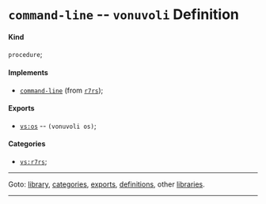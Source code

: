 

<a id='definition__vonuvoli__command-line'></a>

# `command-line` -- `vonuvoli` Definition


<a id='definition__vonuvoli__command-line__kind'></a>

#### Kind

`procedure`;


<a id='definition__vonuvoli__command-line__implements'></a>

#### Implements

 * [`command-line`](../../r7rs/definitions/command-line.md#definition__r7rs__command-line) (from [`r7rs`](../../r7rs/_index.md#library__r7rs));


<a id='definition__vonuvoli__command-line__exports'></a>

#### Exports

 * [`vs:os`](../../vonuvoli/exports/vs_3a_os.md#export__vonuvoli__vs_3a_os) -- `(vonuvoli os)`;


<a id='definition__vonuvoli__command-line__categories'></a>

#### Categories

 * [`vs:r7rs`](../../vonuvoli/categories/vs_3a_r7rs.md#category__vonuvoli__vs_3a_r7rs);

----

Goto: [library](../../vonuvoli/_index.md#library__vonuvoli), [categories](../../vonuvoli/categories/_index.md#toc__vonuvoli__categories), [exports](../../vonuvoli/exports/_index.md#toc__vonuvoli__exports), [definitions](../../vonuvoli/definitions/_index.md#toc__vonuvoli__definitions), other [libraries](../../_libraries.md#toc__libraries).

----

